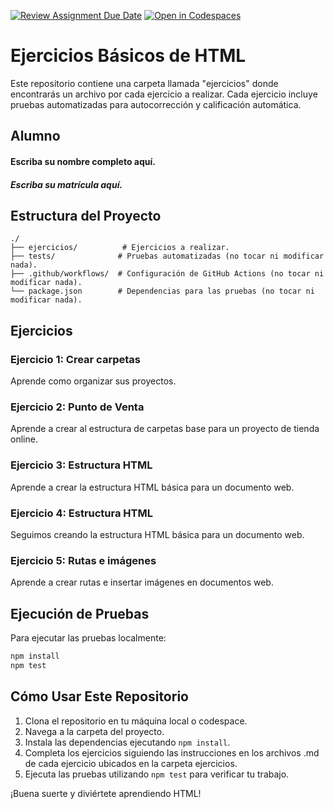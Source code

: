 [![Review Assignment Due Date](https://classroom.github.com/assets/deadline-readme-button-22041afd0340ce965d47ae6ef1cefeee28c7c493a6346c4f15d667ab976d596c.svg)](https://classroom.github.com/a/t-zyi796)
[![Open in Codespaces](https://classroom.github.com/assets/launch-codespace-2972f46106e565e64193e422d61a12cf1da4916b45550586e14ef0a7c637dd04.svg)](https://classroom.github.com/open-in-codespaces?assignment_repo_id=20617330)
# Ejercicios Básicos de HTML

Este repositorio contiene una carpeta llamada "ejercicios" donde encontrarás un archivo por cada ejercicio a realizar. Cada ejercicio incluye pruebas automatizadas para autocorrección y calificación automática.

## Alumno

#### Escriba su nombre completo aquí.
##### Escriba su matrícula aquí.

## Estructura del Proyecto

```
./
├── ejercicios/          # Ejercicios a realizar.
├── tests/              # Pruebas automatizadas (no tocar ni modificar nada).
├── .github/workflows/  # Configuración de GitHub Actions (no tocar ni modificar nada).
└── package.json        # Dependencias para las pruebas (no tocar ni modificar nada).
```

## Ejercicios

### Ejercicio 1: Crear carpetas
Aprende como organizar sus proyectos.

### Ejercicio 2: Punto de Venta
Aprende a crear al estructura de carpetas base para un proyecto de tienda online.

### Ejercicio 3: Estructura HTML
Aprende a crear la estructura HTML básica para un documento web.

### Ejercicio 4: Estructura HTML
Seguimos creando la estructura HTML básica para un documento web.

### Ejercicio 5: Rutas e imágenes
Aprende a crear rutas e insertar imágenes en documentos web.

## Ejecución de Pruebas

Para ejecutar las pruebas localmente:

```bash
npm install
npm test
```

## Cómo Usar Este Repositorio

1. Clona el repositorio en tu máquina local o codespace.
2. Navega a la carpeta del proyecto.
3. Instala las dependencias ejecutando `npm install`.
4. Completa los ejercicios siguiendo las instrucciones en los archivos .md de cada ejercicio ubicados en la carpeta ejercicios.
5. Ejecuta las pruebas utilizando `npm test` para verificar tu trabajo.

¡Buena suerte y diviértete aprendiendo HTML!

